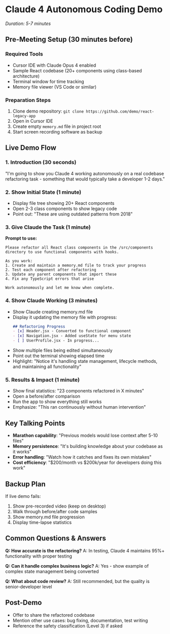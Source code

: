 # Claude 4 Autonomous Coding Demo
*Duration: 5-7 minutes*

## Pre-Meeting Setup (30 minutes before)

### Required Tools
- Cursor IDE with Claude Opus 4 enabled
- Sample React codebase (20+ components using class-based architecture)
- Terminal window for time tracking
- Memory file viewer (VS Code or similar)

### Preparation Steps
1. Clone demo repository: `git clone https://github.com/demo/react-legacy-app`
2. Open in Cursor IDE
3. Create empty `memory.md` file in project root
4. Start screen recording software as backup

## Live Demo Flow

### 1. Introduction (30 seconds)
"I'm going to show you Claude 4 working autonomously on a real codebase refactoring task - something that would typically take a developer 1-2 days."

### 2. Show Initial State (1 minute)
- Display file tree showing 20+ React components
- Open 2-3 class components to show legacy code
- Point out: "These are using outdated patterns from 2018"

### 3. Give Claude the Task (1 minute)
**Prompt to use:**
```
Please refactor all React class components in the /src/components directory to use functional components with hooks. 

As you work:
1. Create and maintain a memory.md file to track your progress
2. Test each component after refactoring
3. Update any parent components that import these
4. Fix any TypeScript errors that arise

Work autonomously and let me know when complete.
```

### 4. Show Claude Working (3 minutes)
- Show Claude creating memory.md file
- Display it updating the memory file with progress:
  ```markdown
  ## Refactoring Progress
  - [x] Header.jsx - Converted to functional component
  - [x] Navigation.jsx - Added useState for menu state
  - [ ] UserProfile.jsx - In progress...
  ```
- Show multiple files being edited simultaneously
- Point out the terminal showing elapsed time
- Highlight: "Notice it's handling state management, lifecycle methods, and maintaining all functionality"

### 5. Results & Impact (1 minute)
- Show final statistics: "23 components refactored in X minutes"
- Open a before/after comparison
- Run the app to show everything still works
- Emphasize: "This ran continuously without human intervention"

## Key Talking Points

- **Marathon capability**: "Previous models would lose context after 5-10 files"
- **Memory persistence**: "It's building knowledge about your codebase as it works"
- **Error handling**: "Watch how it catches and fixes its own mistakes"
- **Cost efficiency**: "$200/month vs $200k/year for developers doing this work"

## Backup Plan

If live demo fails:
1. Show pre-recorded video (keep on desktop)
2. Walk through before/after code samples
3. Show memory.md file progression
4. Display time-lapse statistics

## Common Questions & Answers

**Q: How accurate is the refactoring?**
A: In testing, Claude 4 maintains 95%+ functionality with proper testing

**Q: Can it handle complex business logic?**
A: Yes - show example of complex state management being converted

**Q: What about code review?**
A: Still recommended, but the quality is senior-developer level

## Post-Demo
- Offer to share the refactored codebase
- Mention other use cases: bug fixing, documentation, test writing
- Reference the safety classification (Level 3) if asked 